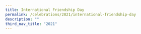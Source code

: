 ```yaml
---
title: International Friendship Day
permalink: /celebrations/2021/international-friendship-day
description: ""
third_nav_title: "2021"
---
```

